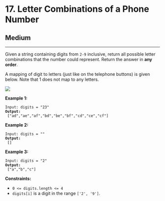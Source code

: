 # 17. Letter Combinations of a Phone Number

## Medium

***

Given a string containing digits from `2-9` inclusive, return all possible letter combinations that the number could represent. Return the answer in **any order**.

A mapping of digit to letters (just like on the telephone buttons) is given below. Note that 1 does not map to any letters.

![](https://upload.wikimedia.org/wikipedia/commons/thumb/7/73/Telephone-keypad2.svg/200px-Telephone-keypad2.svg.png)

&#x20;

**Example 1:**

<pre><code>Input: digits = "23"
<strong>Output:
</strong> ["ad","ae","af","bd","be","bf","cd","ce","cf"]</code></pre>

**Example 2:**

<pre><code>Input: digits = ""
<strong>Output:
</strong> []</code></pre>

**Example 3:**

<pre><code>Input: digits = "2"
<strong>Output:
</strong> ["a","b","c"]</code></pre>

&#x20;

**Constraints:**

* `0 <= digits.length <= 4`
* `digits[i]` is a digit in the range `['2', '9']`.
